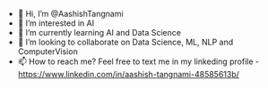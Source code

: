 - 👋 Hi, I’m @AashishTangnami
- 👀 I’m interested in AI 
- 🌱 I’m currently learning AI and Data Science
- 💞️ I’m looking to collaborate on Data Science, ML, NLP and ComputerVision
- 📫 How to reach me? Feel free to text me in my linkeding profile - https://www.linkedin.com/in/aashish-tangnami-48585613b/
<!---
AashishTangnami/AashishTangnami is a ✨ special ✨ repository because its `README.md` (this file) appears on your GitHub profile.
You can click the Preview link to take a look at your changes.
--->
